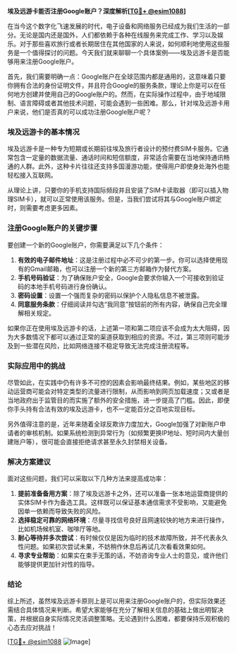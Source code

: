 **埃及远游卡能否注册Google账户？深度解析[[TG💪+ @esim1088](https://t.me/s/esim1088)]**

在当今这个数字化飞速发展的时代，电子设备和网络服务已经成为我们生活的一部分。无论是国内还是国外，人们都依赖于各种在线服务来完成工作、学习以及娱乐。对于那些喜欢旅行或者长期居住在其他国家的人来说，如何顺利地使用这些服务是一个值得探讨的问题。今天我们就来聊聊一个具体案例——埃及远游卡是否能够用来注册Google账户。

首先，我们需要明确一点：Google账户在全球范围内都是通用的，这意味着只要你拥有合法的身份证明文件，并且符合Google的服务条款，理论上你是可以在任何地方创建并使用自己的Google账户的。然而，在实际操作过程中，由于地域限制、语言障碍或者其他技术问题，可能会遇到一些困难。那么，针对埃及远游卡用户来说，他们是否真的可以成功注册Google账户呢？

### 埃及远游卡的基本情况

埃及远游卡是一种专为短期或长期前往埃及旅行者设计的预付费SIM卡服务。它通常包含一定量的数据流量、通话时间和短信额度，非常适合需要在当地保持通讯畅通的人群。此外，这种卡片往往还支持多国漫游功能，使得用户即使身处海外也能轻松接入互联网。

从理论上讲，只要你的手机支持国际频段并且安装了SIM卡读取器（即可以插入物理SIM卡），就可以正常使用该服务。但是，当我们尝试将其与Google账户绑定时，则需要考虑更多因素。

### 注册Google账户的关键步骤

要创建一个新的Google账户，你需要满足以下几个条件：

1. **有效的电子邮件地址**：这是注册过程中必不可少的第一步。你可以选择使用现有的Gmail邮箱，也可以注册一个新的第三方邮箱作为替代方案。
2. **手机号码验证**：为了确保账户安全，Google会要求你输入一个可接收到验证码的本地手机号码进行身份确认。
3. **密码设置**：设置一个强而复杂的密码以保护个人隐私信息不被泄露。
4. **同意服务条款**：仔细阅读并勾选“我同意”按钮前的所有内容，确保自己完全理解相关规定。

如果你正在使用埃及远游卡的话，上述第一项和第二项应该不会成为太大阻碍，因为大多数情况下都可以通过正常的渠道获取到相应的资源。不过，第三项则可能涉及到一些潜在风险，比如网络连接不稳定导致无法完成注册流程等。

### 实际应用中的挑战

尽管如此，在实践中仍有许多不可控的因素会影响最终结果。例如，某些地区的移动运营商可能会对特定类型的流量进行限制，从而影响到网页加载速度；又或者是当地政府出于监管目的而实施了额外的安全措施，进一步提高了门槛。因此，即便你手头持有合法有效的埃及远游卡，也不一定能百分之百地实现目标。

另外值得注意的是，近年来随着全球反欺诈力度加大，Google加强了对新账户申请者的审核机制。如果系统检测到异常行为（如频繁更换IP地址、短时间内大量创建账户等），很可能会直接拒绝请求甚至永久封禁相关设备。

### 解决方案建议

面对这些问题，我们可以采取以下几种方法来提高成功率：

1. **提前准备备用方案**：除了埃及远游卡之外，还可以准备一张本地运营商提供的实体SIM卡作为备选工具。这样既可以保证基本通信需求不受影响，又能避免因单一依赖而导致失败的风险。
2. **选择稳定可靠的网络环境**：尽量寻找信号良好且网速较快的地方来进行操作，比如机场候机室、咖啡厅等地。
3. **耐心等待并多次尝试**：有时候仅仅是因为临时的技术故障所致，并不代表永久性问题。如果初次尝试未果，不妨稍作休息后再试几次看看效果如何。
4. **寻求专业帮助**：如果实在束手无策的话，不妨咨询专业人士的意见，或许他们能够提供更加针对性的指导。

### 结论

综上所述，虽然埃及远游卡原则上是可以用来注册Google账户的，但实际效果还需结合具体情况来判断。希望大家能够在充分了解相关信息的基础上做出明智决策，并根据自身实际情况灵活调整策略。无论遇到什么困难，都要保持乐观积极的心态去应对挑战！

[[TG💪+ @esim1088](https://t.me/s/esim1088) ![Image](https://i.postimg.cc/4NQfJmqS/Snipaste-2025-05-13-00-14-12.png)]